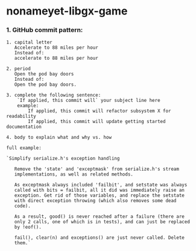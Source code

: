 # nonameyet-libgx-game


### 1. GitHub commit pattern: 

    1. capital letter
       Accelerate to 88 miles per hour
       Instead of:
       accelerate to 88 miles per hour 

    2. period
       Open the pod bay doors
       Instead of:
       Open the pod bay doors.
       
    3. complete the following sentence:
        `If applied, this commit will` your subject line here
        example:
            If applied, this commit will refactor subsystem X for readability
            If applied, this commit will update getting started documentation
            
    4. body to explain what and why vs. how
    
    full example:
   
    `Simplify serialize.h's exception handling
    
       Remove the 'state' and 'exceptmask' from serialize.h's stream
       implementations, as well as related methods.
    
       As exceptmask always included 'failbit', and setstate was always
       called with bits = failbit, all it did was immediately raise an
       exception. Get rid of those variables, and replace the setstate
       with direct exception throwing (which also removes some dead
       code).
    
       As a result, good() is never reached after a failure (there are
       only 2 calls, one of which is in tests), and can just be replaced
       by !eof().
    
       fail(), clear(n) and exceptions() are just never called. Delete
       them.`